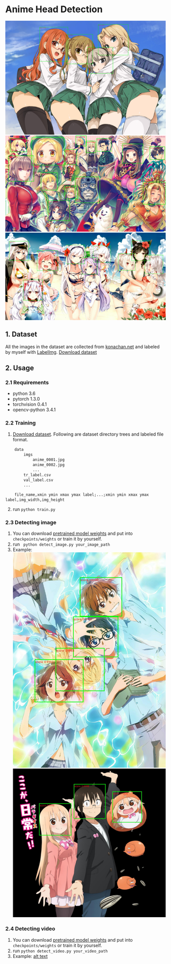 # Anime Head Detection

![alt text](demo/demo1.jpg)
![alt text](demo/demo2.jpg)
![alt text](demo/demo4.jpg)

## 1. Dataset

All the images in the dataset are collected from [konachan.net](https://konachan.net/) and labeled by myself with [LabelImg](https://github.com/tzutalin/labelImg).
[Download dataset](https://pan.baidu.com/s/15kHbIEV9wAbN6FvTRY16Tg)

## 2. Usage

### 2.1 Requirements
* python 3.6
* pytorch 1.3.0
* torchvision 0.4.1
* opencv-python 3.4.1

### 2.2 Training

1. [Download dataset](https://pan.baidu.com/s/15kHbIEV9wAbN6FvTRY16Tg). Following are dataset directory trees and labeled file format.

``` 
    data
        imgs
            anime_0001.jpg
            anime_0002.jpg
            ...
        tr_label.csv
        val_label.csv
        ...
```
```
    file_name,xmin ymin xmax ymax label;...;xmin ymin xmax ymax label,img_width,img_height
```

2. run ``` python train.py ```

### 2.3 Detecting image

1. You can download [pretrained model weights](https://pan.baidu.com/s/1Mw9aulKGuFJesIsbcFfxhQ) and put into ``` checkpoints/weights ``` or train it by yourself. 
2. run ``` python detect_image.py your_image_path```
3. Example:
![alt text](demo/demo3.jpg)
![alt text](demo/demo5.jpg)

### 2.4 Detecting video
1. You can download [pretrained model weights]() and put into ``` checkpoints/weights ``` or train it by yourself. 
2. run ``` python detect_video.py your_video_path ```
3. Example:
[alt text](demo/tianshi.mp4)
